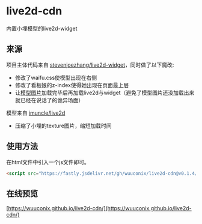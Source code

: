 # live2d-cdn

内置小埋模型的live2d-widget

## 来源

项目主体代码来自 [stevenjoezhang/live2d-widget](https://github.com/stevenjoezhang/live2d-widget)，同时做了以下魔改:

+ 修改了waifu.css使模型出现在右侧
+ 修改了看板娘的z-index使得她出现在页面最上层
+ 让[模型图片](https://fastly.jsdelivr.net/gh/wuuconix/live2d-cdn@latest/model/xiaomai/umaru2048/texture_00.png)加载完毕后再加载live2d与widget（避免了模型图片还没加载出来就已经在说话了的诡异场面）

模型来自 [imuncle/live2d](https://github.com/imuncle/live2d)

+ 压缩了小埋的texture图片，缩短加载时间

## 使用方法

在html文件中引入一个js文件即可。

```html
<script src="https://fastly.jsdelivr.net/gh/wuuconix/live2d-cdn@v0.1.4/autoload.js"></script>
```

## 在线预览

[https://wuuconix.github.io/live2d-cdn/](https://wuuconix.github.io/live2d-cdn/)

